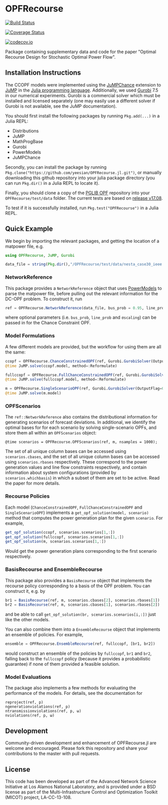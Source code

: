 # OPFRecourse

[![Build Status](https://travis-ci.org/yeesian/OPFRecourse.jl.svg?branch=master)](https://travis-ci.org/yeesian/OPFRecourse.jl)

[![Coverage Status](https://coveralls.io/repos/yeesian/OPFRecourse.jl/badge.svg?branch=master&service=github)](https://coveralls.io/github/yeesian/OPFRecourse.jl?branch=master)

[![codecov.io](http://codecov.io/github/yeesian/OPFRecourse.jl/coverage.svg?branch=master)](http://codecov.io/github/yeesian/OPFRecourse.jl?branch=master)

Package containing supplementary data and code for the paper "Optimal Recourse Design for Stochastic Optimal Power Flow".

## Installation Instructions
The CCOPF models were implemented using the [JuMPChance](https://github.com/mlubin/JuMPChance.jl) extension to [JuMP](https://github.com/JuliaOpt/JuMP.jl) in the [Julia programming language](https://julialang.org/downloads/). Additionally, we used [Gurobi](https://www.gurobi.com) 7.5 in our numerical experiments. Gurobi is a commercial solver which must be installed and licensed separately (one may easily use a different solver if Gurobi is not available, see the JuMP documentation).

You should first install the following packages by running `Pkg.add(...)` in a Julia REPL:

- Distributions
- JuMP
- MathProgBase
- Gurobi
- PowerModels
- JuMPChance

Secondly, you can install the package by running `Pkg.clone("https://github.com/yeesian/OPFRecourse.jl.git")`, or manually downloading this github repository into your julia package directory (you can run `Pkg.dir()` in a Julia REPL to locate it).

Finally, you should clone a copy of the [PGLIB OPF](https://github.com/power-grid-lib/pglib-opf) repository into your `OPFRecourse/test/data` folder. The current tests are based on [release v17.08](https://github.com/power-grid-lib/pglib-opf/releases/tag/v17.08).

To test if it is successfully installed, run `Pkg.test("OPFRecourse")` in a Julia REPL.

## Quick Example

We begin by importing the relevant packages, and getting the location of a matpower file, e.g.
```julia
using OPFRecourse, JuMP, Gurobi

data_file = string(Pkg.dir(),"/OPFRecourse/test/data/nesta_case30_ieee.m")
```

### NetworkReference
This package provides a `NetworkReference` object that uses [PowerModels](https://github.com/lanl-ansi/PowerModels.jl) to parse the matpower file, before pulling out the relevant information for the DC-OPF problem. To construct it, run

```julia
ref = OPFRecourse.NetworkReference(data_file, bus_prob = 0.95, line_prob = 0.95, σscaling = 0.05);
```
where optional parameters (i.e. `bus_prob`, `line_prob` and `σscaling`) can be passed in for the Chance Constraint OPF.

### Model Formulations
A few different models are provided, but the workflow for using them are all the same:

```julia
ccopf = OPFRecourse.ChanceConstrainedOPF(ref, Gurobi.GurobiSolver(OutputFlag=0));
@time JuMP.solve(ccopf.model, method=:Reformulate)

fullccopf = OPFRecourse.FullChanceConstrainedOPF(ref, Gurobi.GurobiSolver(OutputFlag=0));
@time JuMP.solve(fullccopf.model, method=:Reformulate)

m = OPFRecourse.SingleScenarioOPF(ref, Gurobi.GurobiSolver(OutputFlag=0));
@time JuMP.solve(m.model)
```

### OPFScenarios
The `ref::NetworkReference` also contains the distributional information for generating scenarios of forecast deviations. In additional, we identify the optimal bases for for each scenario by solving single-scenario OPFs, and store them all within an `OPFScenarios` object:

```
@time scenarios = OPFRecourse.OPFScenarios(ref, m, nsamples = 1000);
```

The set of all unique column bases can be accessed using `scenarios.cbases`, and the set of all unique column bases can be accessed using `scenarios.rbases` respectively. These correspond to the power generation values and line flow constraints respectively, and contain information about system configurations (provided by `scenarios.whichbasis`) in which a subset of them are set to be active. Read the paper for more details.

### Recourse Policies
Each model (`ChanceConstrainedOPF`, `FullChanceConstrainedOPF` and `SingleScenarioOPF`) implements a `get_opf_solution(model, scenario)` method that computes the power generation plan for the given `scenario`. For example,

```julia
get_opf_solution(ccopf, scenarios.scenarios[1,:])
get_opf_solution(fullccopf, scenarios.scenarios[1,:])
get_opf_solution(m, scenarios.scenarios[1,:])
```

Would get the power generation plans corresponding to the first scenario respectively.

### BasisRecourse and EnsembleRecourse
This package also provides a `BasisRecourse` object that implements the recourse policy corresponding to a basis of the OPF problem. You can construct it, e.g. by

```julia
br1 = BasisRecourse(ref, m, scenarios.cbases[2], scenarios.rbases[1])
br2 = BasisRecourse(ref, m, scenarios.cbases[1], scenarios.rbases[2])
```
and be able to call `get_opf_solution(br, scenarios.scenarios[i,:])` just like the other models.

You can also combine them into a `EnsembleRecourse` object that implements an ensemble of policies. For example,

```julia
ensemble = OPFRecourse.EnsembleRecourse(ref, fullccopf, [br1, br2])
```
would construct an ensemble of the policies by `fullccopf`, `br1` and `br2`, falling back to the `fullccopf` policy (because it provides a probabilistic guarantee) if none of them provided a feasible solution.

### Model Evaluations
The package also implements a few methods for evaluating the performance of the models. For details, see the documentation for

```
reproject(ref, p)
ngenerationviolations(ref, p)
ntransmissionviolations(ref, p, ω)
nviolations(ref, p, ω)
```

## Development

Community-driven development and enhancement of OPFRecourse.jl are welcome and encouraged. Please fork this repository and share your contributions to the master with pull requests.

## License

This code has been developed as part of the Advanced Network Science Initiative at Los Alamos National Laboratory, and is provided under a BSD license as part of the Multi-Infrastructure Control and Optimization Toolkit (MICOT) project, LA-CC-13-108.
